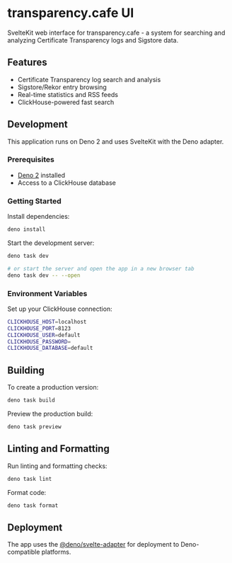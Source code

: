 # transparency.cafe UI

SvelteKit web interface for transparency.cafe - a system for searching and analyzing Certificate Transparency logs and Sigstore data.

## Features

- Certificate Transparency log search and analysis
- Sigstore/Rekor entry browsing
- Real-time statistics and RSS feeds
- ClickHouse-powered fast search

## Development

This application runs on Deno 2 and uses SvelteKit with the Deno adapter.

### Prerequisites

- [Deno 2](https://deno.com/) installed
- Access to a ClickHouse database

### Getting Started

Install dependencies:

```bash
deno install
```

Start the development server:

```bash
deno task dev

# or start the server and open the app in a new browser tab
deno task dev -- --open
```

### Environment Variables

Set up your ClickHouse connection:

```bash
CLICKHOUSE_HOST=localhost
CLICKHOUSE_PORT=8123
CLICKHOUSE_USER=default
CLICKHOUSE_PASSWORD=
CLICKHOUSE_DATABASE=default
```

## Building

To create a production version:

```bash
deno task build
```

Preview the production build:

```bash
deno task preview
```

## Linting and Formatting

Run linting and formatting checks:

```bash
deno task lint
```

Format code:

```bash
deno task format
```

## Deployment

The app uses the [@deno/svelte-adapter](https://github.com/denoland/deno-svelte-adapter) for deployment to Deno-compatible platforms.
